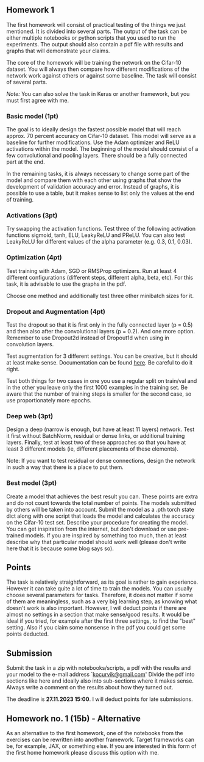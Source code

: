 ## Homework 1

The first homework will consist of practical testing of the things we just mentioned. It is divided into several parts. The output of the task can be either multiple notebooks or python scripts that you used to run the experiments. The output should also contain a pdf file with results and graphs that will demonstrate your claims.

The core of the homework will be training the network on the Cifar-10 dataset. You will always then compare how different modifications of the network work against others or against some baseline. The task will consist of several parts.

*Note:* You can also solve the task in Keras or another framework, but you must first agree with me.

### Basic model (1pt)

The goal is to ideally design the fastest possible model that will reach approx. 70 percent accuracy on Cifar-10 dataset. This model will serve as a baseline for further modifications. Use the Adam optimizer and ReLU activations within the model. The beginning of the model should consist of a few convolutional and pooling layers. There should be a fully connected part at the end.

In the remaining tasks, it is always necessary to change some part of the model and compare them with each other using graphs that show the development of validation accuracy and error. Instead of graphs, it is possible to use a table, but it makes sense to list only the values at the end of training.

### Activations (3pt)

Try swapping the activation functions. Test three of the following activation functions sigmoid, tanh, ELU, LeakyReLU and PReLU. You can also test LeakyReLU for different values of the alpha parameter (e.g. 0.3, 0.1, 0.03).

### Optimization (4pt)

Test training with Adam, SGD or RMSProp optimizers. Run at least 4 different configurations (different steps, different alpha, beta, etc). For this task, it is advisable to use the graphs in the pdf.

Choose one method and additionally test three other minibatch sizes for it.

### Dropout and Augmentation (4pt)

Test the dropout so that it is first only in the fully connected layer (p = 0.5) and then also after the convolutional layers (p = 0.2). And one more option. Remember to use Dropout2d instead of Dropout1d when using in convolution layers.

Test augmentation for 3 different settings. You can be creative, but it should at least make sense. Documentation can be found [here](https://pytorch.org/vision/stable/transforms.html). Be careful to do it right.

Test both things for two cases in one you use a regular split on train/val and in the other you leave only the first 1000 examples in the training set. Be aware that the number of training steps is smaller for the second case, so use proportionately more epochs.

### Deep web (3pt)

Design a deep (narrow is enough, but have at least 11 layers) network. Test it first without BatchNorm, residual or dense links, or additional training layers. Finally, test at least two of these approaches so that you have at least 3 different models (ie, different placements of these elements).

Note: If you want to test residual or dense connections, design the network in such a way that there is a place to put them.

### Best model (3pt)

Create a model that achieves the best result you can. These points are extra and do not count towards the total number of points. The models submitted by others will be taken into account. Submit the model as a .pth torch state dict along with one script that loads the model and calculates the accuracy on the Cifar-10 test set. Describe your procedure for creating the model. You can get inspiration from the internet, but don't download or use pre-trained models. If you are inspired by something too much, then at least describe why that particular model should work well (please don't write here that it is because some blog says so).

## Points

The task is relatively straightforward, as its goal is rather to gain experience. However it can take quite a lot of time to train the models. You can usually choose several parameters for tasks. Therefore, it does not matter if some of them are meaningless, such as a very big learning step, as knowing what doesn't work is also important. However, I will deduct points if there are almost no settings in a section that make sense/good results. It would be ideal if you tried, for example after the first three settings, to find the "best" setting. Also if you claim some nonsense in the pdf you could get some points deducted.

## Submission

Submit the task in a zip with notebooks/scripts, a pdf with the results and your model to the e-mail address `kocurvik@gmail.com' Divide the pdf into sections like here and ideally also into sub-sections where it makes sense. Always write a comment on the results about how they turned out.

The deadline is **27.11.2023 15:00**. I will deduct points for late submissions.


## Homework no. 1 (15b) - Alternative

As an alternative to the first homework, one of the notebooks from the exercises can be rewritten into another framework. Target frameworks can be, for example, JAX, or something else. If you are interested in this form of the first home homework please discuss this option with me.
